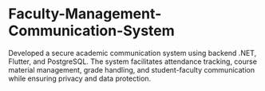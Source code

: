 # Faculty-Management-Communication-System
 Developed a secure academic communication system using backend .NET, Flutter, and PostgreSQL. The system facilitates attendance tracking, course material management, grade handling, and student-faculty communication while ensuring privacy and data protection.
